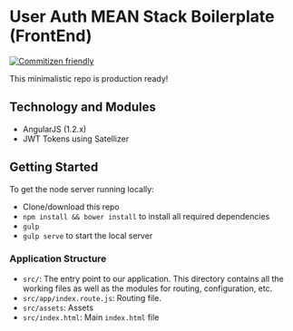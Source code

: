 # User Auth MEAN Stack Boilerplate (FrontEnd)

[![Commitizen friendly](https://img.shields.io/badge/commitizen-friendly-brightgreen.svg)](http://commitizen.github.io/cz-cli/)

This minimalistic repo is production ready!

## Technology and Modules
* AngularJS (1.2.x)
* JWT Tokens using Satellizer

## Getting Started
To get the node server running locally:
* Clone/download this repo
* `npm install && bower install` to install all required dependencies
* `gulp`
* `gulp serve` to start the local server

### Application Structure
* `src/`: The entry point to our application. This directory contains all the working files as well as the modules for routing, configuration, etc.
* `src/app/index.route.js`: Routing file.
* `src/assets`: Assets
* `src/index.html`: Main `index.html` file